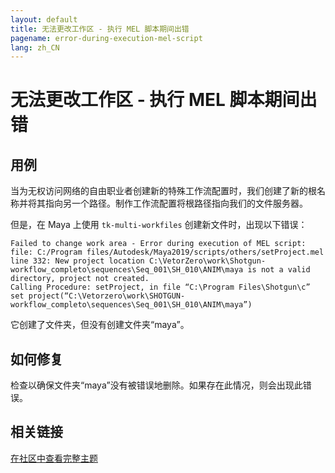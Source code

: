 ```yaml
---
layout: default
title: 无法更改工作区 - 执行 MEL 脚本期间出错
pagename: error-during-execution-mel-script
lang: zh_CN
---
```


# 无法更改工作区 - 执行 MEL 脚本期间出错

## 用例

当为无权访问网络的自由职业者创建新的特殊工作流配置时，我们创建了新的根名称并将其指向另一个路径。制作工作流配置将根路径指向我们的文件服务器。

但是，在 Maya 上使用 `tk-multi-workfiles` 创建新文件时，出现以下错误：

```
Failed to change work area - Error during execution of MEL script: file: C:/Program files/Autodesk/Maya2019/scripts/others/setProject.mel line 332: New project location C:\VetorZero\work\Shotgun-workflow_completo\sequences\Seq_001\SH_010\ANIM\maya is not a valid directory, project not created.
Calling Procedure: setProject, in file “C:\Program Files\Shotgun\c” set project(“C:\Vetorzero\work\SHOTGUN-workflow_completo\sequences\Seq_001\SH_010\ANIM\maya”)
```

它创建了文件夹，但没有创建文件夹“maya”。

## 如何修复

检查以确保文件夹“maya”没有被错误地删除。如果存在此情况，则会出现此错误。

## 相关链接

[在社区中查看完整主题](https://community.shotgridsoftware.com/t/new-file-maya-action-error/8225)